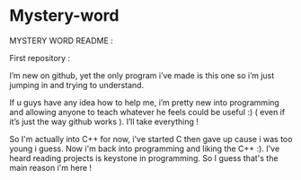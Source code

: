# Mystery-word
MYSTERY WORD README :

First repository :

I’m new on github, yet the only program i’ve made is this one so i’m just jumping in and trying to understand.

If u guys have any idea how to help me, i’m pretty new into programming and allowing anyone to teach whatever he feels could be useful :) ( even if it’s just the way github works ). I’ll take everything !

So I'm actually into C++ for now, i've started C then gave up cause i was too young i guess. Now i'm back into programming and liking the C++ :). I've heard reading projects is keystone in programming. So I guess that's the main reason i'm here !
